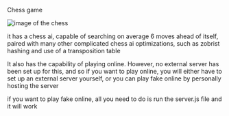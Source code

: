 Chess game

![image of the chess](https://cdn.discordapp.com/attachments/720093329852858419/894801239236300800/unknown.png)

it has a chess ai, capable of searching on average 6 moves ahead of itself, paired with many other complicated chess ai optimizations, such as zobrist hashing and use of a transposition table

It also has the capability of playing online. However, no external server has been set up for this, and so if you want to play online, you will either have to set up an external server yourself, or you can play fake online by personally hosting the server

if you want to play fake online, all you need to do is run the server.js file and it will work
